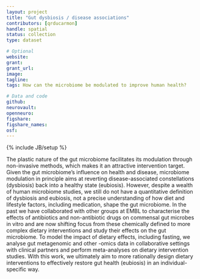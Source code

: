 ```yaml
---
layout: project
title: "Gut dysbiosis / disease associations"
contributors: [qrducarmon]
handle: spatial
status: collection
type: dataset

# Optional
website:
grant:
grant_url:
image: 
tagline: 
tags: How can the microbiome be modulated to improve human health?

# Data and code
github: 
neurovault:
openneuro:
figshare:
figshare_names:
osf:
---
```

{% include JB/setup %}

The plastic nature of the gut microbiome facilitates its modulation through non-invasive methods, which makes it an attractive intervention target. Given the gut microbiome’s influence on health and disease, microbiome modulation in principle aims at reverting disease-associated constellations (dysbiosis) back into a healthy state (eubiosis). However, despite a wealth of human microbiome studies, we still do not have a quantitative definition of dysbiosis and eubiosis, not a precise understanding of how diet and lifestyle factors, including medication, shape the gut microbiome. In the past we have collaborated with other groups at EMBL to characterise the effects of antibiotics and non-antibiotic drugs on commensal gut microbes in vitro and are now shifting focus from these chemically defined to more complex dietary interventions and study their effects on the gut microbiome. To model the impact of dietary effects, including fasting, we analyse gut metagenomic and other -omics data in collaborative settings with clinical partners and perform meta-analyses on dietary intervention studies. With this work, we ultimately aim to more rationally design dietary interventions to effectively restore gut health (eubiosis) in an individual-specific way.